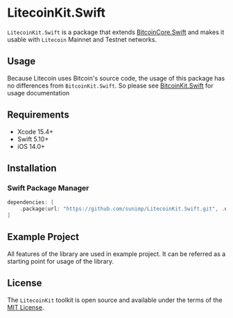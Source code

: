 # LitecoinKit.Swift

`LitecoinKit.Swift` is a package that extends [BitcoinCore.Swift](https://github.com/sunimp/BitcoinCore.Swift) and makes it usable with `Litecoin` Mainnet and Testnet networks. 

## Usage

Because Litecoin uses Bitcoin's source code, the usage of this package has no differences from `BitcoinKit.Swift`. So please see [BitcoinKit.Swift](https://github.com/sunimp/BitcoinKit.Swift) for usage documentation

## Requirements

* Xcode 15.4+
* Swift 5.10+
* iOS 14.0+

## Installation

### Swift Package Manager

```swift
dependencies: [
    .package(url: "https://github.com/sunimp/LitecoinKit.Swift.git", .upToNextMajor(from: "3.2.0"))
]
```

## Example Project

All features of the library are used in example project. It can be referred as a starting point for usage of the library.

## License

The `LitecoinKit` toolkit is open source and available under the terms of the [MIT License](https://github.com/sunimp/LitecoinKit.Swift/blob/master/LICENSE).

